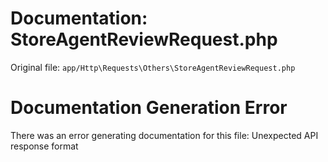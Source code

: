 # Documentation: StoreAgentReviewRequest.php

Original file: `app/Http\Requests\Others\StoreAgentReviewRequest.php`

# Documentation Generation Error

There was an error generating documentation for this file: Unexpected API response format
